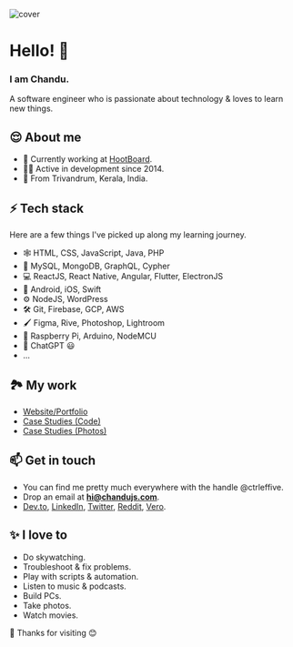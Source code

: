 ![cover](https://github.com/ctrleffive/ctrleffive/assets/35224957/7f29c712-753d-40cb-8fc6-a62541addf88)

# Hello! 👋

### I am **Chandu**.
A software engineer who is passionate about technology & loves to learn new things.

##  😌 About me
- 📆 Currently working at [HootBoard](http://hootboard.com).
- 👨‍💻 Active in development since 2014.
- 📍 From Trivandrum, Kerala, India.

##  ⚡️ Tech stack
Here are a few things I've picked up along my learning journey.
- 🕸️ HTML, CSS, JavaScript, Java, PHP
- 🍦 MySQL, MongoDB, GraphQL, Cypher
- 💻 ReactJS, React Native, Angular, Flutter, ElectronJS
- 📱 Android, iOS, Swift
- ⚙️ NodeJS, WordPress
- 🛠️ Git, Firebase, GCP, AWS
- 🖌️ Figma, Rive, Photoshop, Lightroom
- 🔌 Raspberry Pi, Arduino, NodeMCU
- 🤖 ChatGPT 😃
- ...

## 🏞️ My work
- [Website/Portfolio](https://chandujs.com/work)
- [Case Studies (Code)](https://github.com/ctrleffive?tab=repositories)
- [Case Studies (Photos)](https://photos.app.goo.gl/Pp3cj22KdBw5Et8r8)

## 📫 Get in touch
- You can find me pretty much everywhere with the handle @ctrleffive.
- Drop an email at **hi@chandujs.com**.
- [Dev.to](https://dev.to/ctrleffive), [LinkedIn](https://www.linkedin.com/in/ctrleffive/), [Twitter](https://twitter.com/ctrleffive), [Reddit](https://www.reddit.com/user/ctrleffive), [Vero](https://vero.co/ctrleffive).

## ✨ I love to
- Do skywatching.
- Troubleshoot & fix problems.
- Play with scripts & automation.
- Listen to music & podcasts.
- Build PCs.
- Take photos.
- Watch movies.

💙 Thanks for visiting 😊
